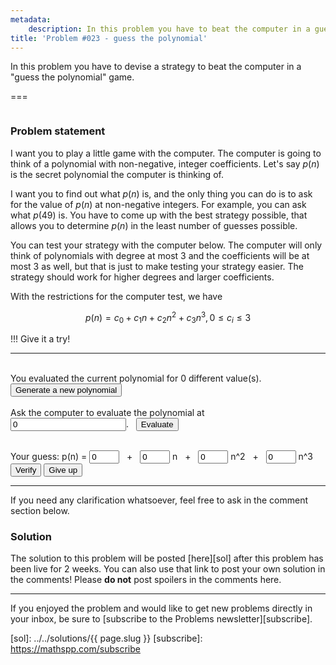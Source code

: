 ```yaml
---
metadata:
    description: In this problem you have to beat the computer in a guessing game
title: 'Problem #023 - guess the polynomial'
---
```


In this problem you have to devise a strategy to beat the computer in a "guess the polynomial" game.

===

<script>
    var max_degree = 3;
    var max_coef = 3;
    var poly_times = 0;
    var evaluated_at = [];

    // Generate a random integer between a and b, inclusive.
    randint = function(a, b) {
        return Math.floor(Math.random()*(1+b-a)) + a;
    }

    reset_poly = function() {
        poly_times = 0;
        evaluated_at = [];
        document.getElementById("polyHint").innerHTML = "";
        document.getElementById("polyAt").innerHTML = 0;
        reset_test_coefs();
        set_test_coefs(false);
        document.getElementById("newPolyBtn").disabled = true;
    }

    reset_test_coefs = function() {
        for (var i = 0; i <= max_degree; ++i) {
            document.getElementById(`c${i}`).value = 0;
        }
    }

    set_test_coefs = function(disabled) {
        for (var i = 0; i <= max_degree; ++i) {
            document.getElementById(`c${i}`).disabled = disabled;
        }
    }

    var poly = new Array(max_degree + 1);
    generate_poly = function() {
        for (var i = 0; i <= max_degree; ++i) {
            poly[i] = randint(0, max_coef);
        }
        reset_poly();
    }

    evaluate_poly = function() {
        var a = parseInt(document.getElementById("polyAt").value);
        var value = 0;
        for (var i = 0; i <= max_degree; ++i) {
            value += poly[i]*a**i;
        }
        document.getElementById("polyHint").innerHTML = `The polynomial is ${value} when evaluated at ${a}.`;
        if (-1 === evaluated_at.indexOf(a)) {
            evaluated_at.push(a);
            ++poly_times;
            document.getElementById("polyTimes").innerHTML = poly_times;
        }
    }

    verify_poly = function() {
        var right = true;
        for (var i = 0; i <= max_degree; ++i) {
            right &= document.getElementById(`c${i}`).value === `${poly[i]}`;
        }
        if (right) {
            document.getElementById("polyResult").innerHTML = "Correct!";
            set_test_coefs(true);
            document.getElementById("newPolyBtn").disabled = false;
        } else {
            document.getElementById("polyResult").innerHTML = "Wrong!";
        }
    }

    give_up_poly = function() {
        document.getElementById("newPolyBtn").disabled = false;
        polyResult = `The polynomial was p(n) = ${poly[0]}`
        for (var i = 1; i<= max_degree; ++i) {
            polyResult += ` + ${poly[i]}n^${i}`;
        }
        document.getElementById("polyResult").innerHTML = polyResult;
    }

    window.onload = generate_poly;
</script>

![]()

### Problem statement

I want you to play a little game with the computer. The computer is going to think of a polynomial with non-negative, integer coefficients.
Let's say $p(n)$ is the secret polynomial the computer is thinking of.

I want you to find out what $p(n)$ is, and the only thing you can do is to ask for the value of $p(n)$ at non-negative integers.
For example, you can ask what $p(49)$ is.
You have to come up with the best strategy possible, that allows you to determine $p(n)$ in the least number of guesses possible.

You can test your strategy with the computer below.
The computer will only think of polynomials with degree at most $3$
and the coefficients will be at most $3$ as well, but that is just to make testing your strategy easier.
The strategy should work for higher degrees and larger coefficients.

With the restrictions for the computer test, we have

$$
p(n) = c_0 + c_1n + c_2n^2 + c_3n^3, 0 \leq c_i \leq 3
$$

!!! Give it a try!

---

<div>
    <br />
    You evaluated the current polynomial for <span id="polyTimes">0</span> different value(s).
    <br />
    <button id="newPolyBtn" onclick="generate_poly()">Generate a new polynomial</button>
    <br />
    <br />
    <label>Ask the computer to evaluate the polynomial at</label> &nbsp; <input id="polyAt" type="number" step="1" min="0" size="6" value="0">. &nbsp; <button onclick="evaluate_poly()">Evaluate</button>
    <p id="polyHint"></p>
    <br>
    Your guess: p(n) = 
    <input id="c0" type="number" step="1" min="0" max="3" size="1" value="0">
    &nbsp; + &nbsp;
    <input id="c1" type="number" step="1" min="0" max="3" size="1" value="0">
    n &nbsp; + &nbsp;
    <input id="c2" type="number" step="1" min="0" max="3" size="1" value="0">
    n^2 &nbsp; + &nbsp;
    <input id="c3" type="number" step="1" min="0" max="3" size="1" value="0">
    n^3
    <br />
    <button onclick="verify_poly()">Verify</button> <button onclick="give_up_poly()">Give up</button>
    <p id="polyResult"></p>
</div>

---

If you need any clarification whatsoever, feel free to ask in the comment section below.

### Solution

The solution to this problem will be posted [here][sol] after this problem has been live for 2 weeks. You can also use that link to post your own solution in the comments! Please **do not** post spoilers in the comments here.
<!--You can read the solution [here][sol] to compare with your own solution. You can also use that link to post your own solution in the comments! Please **do not** post spoilers in the comments here.-->

---

If you enjoyed the problem and would like to get new problems directly in your inbox, be sure to [subscribe to the Problems newsletter][subscribe].

[sol]: ../../solutions/{{ page.slug }}
[subscribe]: https://mathspp.com/subscribe

